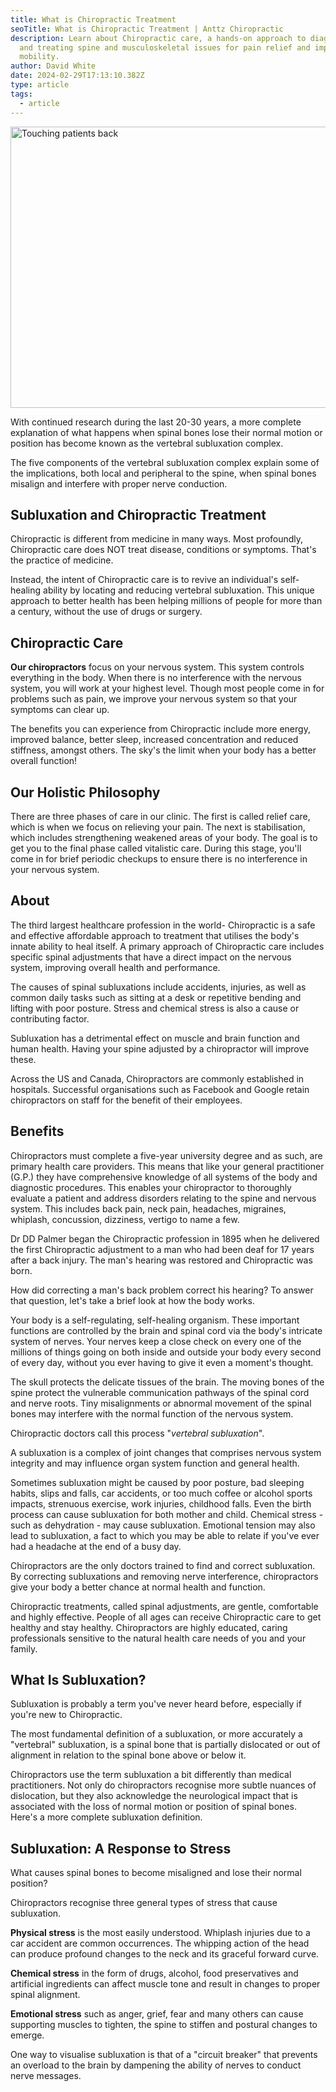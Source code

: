 ```yaml
---
title: What is Chiropractic Treatment
seoTitle: What is Chiropractic Treatment | Anttz Chiropractic
description: Learn about Chiropractic care, a hands-on approach to diagnosing
  and treating spine and musculoskeletal issues for pain relief and improved
  mobility.
author: David White
date: 2024-02-29T17:13:10.382Z
type: article
tags:
  - article
---
```

<img src="/_includes/static/img/touching-patient-back.webp" alt="Touching patients back" title="Touching patients back" class="Left" width="600px" height="450px" loading="lazy"/>

With continued research during the last 20-30 years, a more complete explanation of what happens when spinal bones lose their normal motion or position has become known as the vertebral subluxation complex.

The five components of the vertebral subluxation complex explain some of the implications, both local and peripheral to the spine, when spinal bones misalign and interfere with proper nerve conduction.

## Subluxation and Chiropractic Treatment

Chiropractic is different from medicine in many ways. Most profoundly, Chiropractic care does NOT treat disease, conditions or symptoms. That's the practice of medicine.

Instead, the intent of Chiropractic care is to revive an individual's self-healing ability by locating and reducing vertebral subluxation. This unique approach to better health has been helping millions of people for more than a century, without the use of drugs or surgery.

## Chiropractic Care

**Our chiropractors** focus on your nervous system. This system controls everything in the body. When there is no interference with the nervous system, you will work at your highest level. Though most people come in for problems such as pain, we improve your nervous system so that your symptoms can clear up.

The benefits you can experience from Chiropractic include more energy, improved balance, better sleep, increased concentration and reduced stiffness, amongst others. The sky's the limit when your body has a better overall function!

## Our Holistic Philosophy

There are three phases of care in our clinic. The first is called relief care, which is when we focus on relieving your pain. The next is stabilisation, which includes strengthening weakened areas of your body. The goal is to get you to the final phase called vitalistic care. During this stage, you'll come in for brief periodic checkups to ensure there is no interference in your nervous system.

## About

The third largest healthcare profession in the world- Chiropractic is a safe and effective affordable approach to treatment that utilises the body's innate ability to heal itself. A primary approach of Chiropractic care includes specific spinal adjustments that have a direct impact on the nervous system, improving overall health and performance.

The causes of spinal subluxations include accidents, injuries, as well as common daily tasks such as sitting at a desk or repetitive bending and lifting with poor posture. Stress and chemical stress is also a cause or contributing factor.

Subluxation has a detrimental effect on muscle and brain function and human health. Having your spine adjusted by a chiropractor will improve these.

Across the US and Canada, Chiropractors are commonly established in hospitals. Successful organisations such as Facebook and Google retain chiropractors on staff for the benefit of their employees.

## Benefits

Chiropractors must complete a five-year university degree and as such, are primary health care providers. This means that like your general practitioner (G.P.) they have comprehensive knowledge of all systems of the body and diagnostic procedures. This enables your chiropractor to thoroughly evaluate a patient and address disorders relating to the spine and nervous system. This includes back pain, neck pain, headaches, migraines, whiplash, concussion, dizziness, vertigo to name a few.

Dr DD Palmer began the Chiropractic profession in 1895 when he delivered the first Chiropractic adjustment to a man who had been deaf for 17 years after a back injury. The man's hearing was restored and Chiropractic was born.

How did correcting a man's back problem correct his hearing? To answer that question, let's take a brief look at how the body works.

Your body is a self-regulating, self-healing organism. These important functions are controlled by the brain and spinal cord via the body's intricate system of nerves. Your nerves keep a close check on every one of the millions of things going on both inside and outside your body every second of every day, without you ever having to give it even a moment's thought.

The skull protects the delicate tissues of the brain. The moving bones of the spine protect the vulnerable communication pathways of the spinal cord and nerve roots. Tiny misalignments or abnormal movement of the spinal bones may interfere with the normal function of the nervous system.

Chiropractic doctors call this process "*vertebral subluxation*".

A subluxation is a complex of joint changes that comprises nervous system integrity and may influence organ system function and general health.

Sometimes subluxation might be caused by poor posture, bad sleeping habits, slips and falls, car accidents, or too much coffee or alcohol sports impacts, strenuous exercise, work injuries, childhood falls. Even the birth process can cause subluxation for both mother and child. Chemical stress - such as dehydration - may cause subluxation. Emotional tension may also lead to subluxation, a fact to which you may be able to relate if you've ever had a headache at the end of a busy day.

Chiropractors are the only doctors trained to find and correct subluxation. By correcting subluxations and removing nerve interference, chiropractors give your body a better chance at normal health and function.

Chiropractic treatments, called spinal adjustments, are gentle, comfortable and highly effective. People of all ages can receive Chiropractic care to get healthy and stay healthy. Chiropractors are highly educated, caring professionals sensitive to the natural health care needs of you and your family.

## What Is Subluxation?

Subluxation is probably a term you've never heard before, especially if you're new to Chiropractic.

The most fundamental definition of a subluxation, or more accurately a "vertebral" subluxation, is a spinal bone that is partially dislocated or out of alignment in relation to the spinal bone above or below it.

Chiropractors use the term subluxation a bit differently than medical practitioners. Not only do chiropractors recognise more subtle nuances of dislocation, but they also acknowledge the neurological impact that is associated with the loss of normal motion or position of spinal bones. Here's a more complete subluxation definition.

## Subluxation: A Response to Stress

What causes spinal bones to become misaligned and lose their normal position?

Chiropractors recognise three general types of stress that cause subluxation.

**Physical stress** is the most easily understood. Whiplash injuries due to a car accident are common occurrences. The whipping action of the head can produce profound changes to the neck and its graceful forward curve.

**Chemical stress** in the form of drugs, alcohol, food preservatives and artificial ingredients can affect muscle tone and result in changes to proper spinal alignment.

**Emotional stress** such as anger, grief, fear and many others can cause supporting muscles to tighten, the spine to stiffen and postural changes to emerge.

One way to visualise subluxation is that of a "circuit breaker" that prevents an overload to the brain by dampening the ability of nerves to conduct nerve messages.
